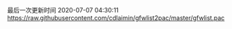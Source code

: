 最后一次更新时间 2020-07-07 04:30:11
https://raw.githubusercontent.com/cdlaimin/gfwlist2pac/master/gfwlist.pac

